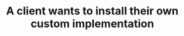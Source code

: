 ---
layout: answer
title: "A client wants to install their own custom implementation "
blurb: "<p>If a user wants to run their own software on a Linux OS in the cloud, Amazon EC2 is the correct choice.</p>"
quid: 265
---